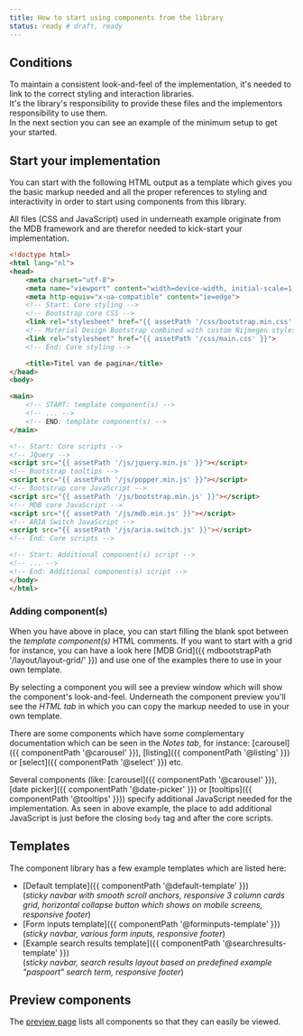 ```yaml
---
title: How to start using components from the library
status: ready # draft, ready
---
```


## Conditions

To maintain a consistent look-and-feel of the implementation, it's needed to link to the correct styling and interaction libraries.<br>
It's the library's responsibility to provide these files and the implementors responsibility to use them.<br>
In the next section you can see an example of the minimum setup to get your started.


## Start your implementation

You can start with the following HTML output as a template which gives you the 
basic markup needed and all the proper references to styling and interactivity in order to start using components from this library.

All files (CSS and JavaScript) used in underneath example originate from the MDB framework and are therefor needed to kick-start your implementation.

```html
<!doctype html>
<html lang="nl">
<head>
    <meta charset="utf-8">
    <meta name="viewport" content="width=device-width, initial-scale=1, shrink-to-fit=no">
    <meta http-equiv="x-ua-compatible" content="ie=edge">
    <!-- Start: Core styling -->
    <!-- Bootstrap core CSS -->
    <link rel="stylesheet" href="{{ assetPath '/css/bootstrap.min.css' }}">
    <!-- Material Design Bootstrap combined with custom Nijmegen styles -->
    <link rel="stylesheet" href="{{ assetPath '/css/main.css' }}">
    <!-- End: Core styling -->

    <title>Titel van de pagina</title>
</head>
<body>

<main>
    <!-- START: template component(s) -->
    <!-- ... -->
    <!-- END: template component(s) -->
</main>

<!-- Start: Core scripts -->
<!-- JQuery -->
<script src="{{ assetPath '/js/jquery.min.js' }}"></script>
<!-- Bootstrap tooltips -->
<script src="{{ assetPath '/js/popper.min.js' }}"></script>
<!-- Bootstrap core JavaScript -->
<script src="{{ assetPath '/js/bootstrap.min.js' }}"></script>
<!-- MDB core JavaScript -->
<script src="{{ assetPath '/js/mdb.min.js' }}"></script>
<!-- ARIA Switch JavaScript -->
<script src="{{ assetPath '/js/aria.switch.js' }}"></script>
<!-- End: Core scripts -->

<!-- Start: Additional component(s) script -->
<!-- ... -->
<!-- End: Additional component(s) script -->
</body>
</html>
```

### Adding component(s)

When you have above in place, you can start filling the blank spot between the *template component(s)*
HTML comments.
If you want to start with a grid for instance, you can have a look here [MDB Grid]({{ mdbootstrapPath '/layout/layout-grid/' }}) and use one of the examples there to use in your own template.

By selecting a component you will see a preview window which will show the component's look-and-feel.
Underneath the component preview you'll see the *HTML tab* in which you can copy the markup needed
to use in your own template.

There are some components which have some complementary documentation which can be seen in the *Notes tab*, for instance: [carousel]({{ componentPath '@carousel' }}), [listing]({{ componentPath '@listing' }}) or [select]({{ componentPath '@select' }}) etc.

Several components (like: [carousel]({{ componentPath '@carousel' }}), [date picker]({{ componentPath '@date-picker' }}) or [tooltips]({{ componentPath '@tooltips' }})) specify additional JavaScript needed for the implementation. As seen in above example, the place to add additional JavaScript is just before the closing `body` tag and after the core scripts.


## Templates

The component library has a few example templates which are listed here:

* [Default template]({{ componentPath '@default-template' }})<br>
  (*sticky navbar with smooth scroll anchors, responsive 3 column cards grid, horizontal collapse button which shows on mobile screens, responsive footer*)
* [Form inputs template]({{ componentPath '@forminputs-template' }})<br>
  (*sticky navbar, various form inputs, responsive footer*)
* [Example search results template]({{ componentPath '@searchresults-template' }})<br>
  (*sticky navbar, search results layout based on predefined example "paspoort" search term, responsive footer*)

## Preview components

The [preview page](../components-listing.html) lists all components so that they can easily be viewed.
